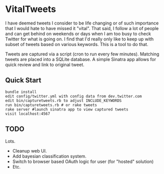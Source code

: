 VitalTweets
=========

I have deemed tweets I consider to be life changing or of such importance that I would hate to have missed it "vital".  That said, I follow a lot of people and can get behind on weekends or days when I am too busy to check Twitter for what is going on.  I find that I'd really only like to keep up with subset of tweets based on various keywords.  This is a tool to do that.

Tweets are captured via a script (cron to run every few minutes).  Matching tweets are placed into a SQLite database.  A simple Sinatra app allows for quick review and link to original tweet.

Quick Start
---------

    bundle install
    edit config/twitter.yml with config data from dev.twitter.com
    edit bin/capturetweets.rb to adjust INCLUDE_KEYWORDS
    run bin/capturetweets.rb # or rake tweets
    rake server #launch sinatra app to view captured tweets
    visit localhost:4567

TODO
---------

Lots.

* Cleanup web UI.
* Add bayesian classification system.
* Switch to browser based OAuth logic for user (for "hosted" solution)
* Etc.
